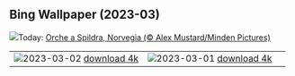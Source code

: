 ## Bing Wallpaper (2023-03)
![](https://www.bing.com/th?id=OHR.OrcaNorway_IT-IT1752392287_UHD.jpg&w=1000)Today: [Orche a Spildra, Norvegia (© Alex Mustard/Minden Pictures)](https://www.bing.com/th?id=OHR.OrcaNorway_IT-IT1752392287_UHD.jpg)

|      |      |      |
| :----: | :----: | :----: |
|![](https://www.bing.com/th?id=OHR.NegratinSpain_IT-IT2219466753_UHD.jpg&pid=hp&w=384&h=216&rs=1&c=4)2023-03-02 [download 4k](https://www.bing.com/th?id=OHR.NegratinSpain_IT-IT2219466753_UHD.jpg)|![](https://www.bing.com/th?id=OHR.LuebeckCityGate_IT-IT2872927643_UHD.jpg&pid=hp&w=384&h=216&rs=1&c=4)2023-03-01 [download 4k](https://www.bing.com/th?id=OHR.LuebeckCityGate_IT-IT2872927643_UHD.jpg)|